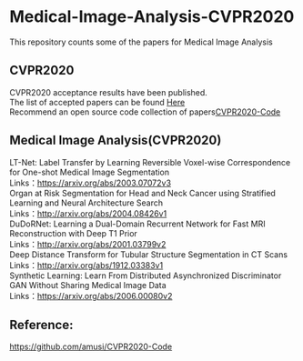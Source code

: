 # Medical-Image-Analysis-CVPR2020
This repository counts some of the papers for Medical Image Analysis
## CVPR2020
CVPR2020 acceptance results have been published.  
The list of accepted papers can be found [Here](http://cvpr2020.thecvf.com/sites/default/files/2020-03/accepted_list_0.txt)  
Recommend an open source code collection of papers[CVPR2020-Code](https://github.com/amusi/CVPR2020-Code)
## Medical Image Analysis(CVPR2020)
LT-Net: Label Transfer by Learning Reversible Voxel-wise Correspondence for One-shot Medical Image Segmentation  
Links：https://arxiv.org/abs/2003.07072v3  
Organ at Risk Segmentation for Head and Neck Cancer using Stratified Learning and Neural Architecture Search  
Links：http://arxiv.org/abs/2004.08426v1  
DuDoRNet: Learning a Dual-Domain Recurrent Network for Fast MRI Reconstruction with Deep T1 Prior  
Links：http://arxiv.org/abs/2001.03799v2  
Deep Distance Transform for Tubular Structure Segmentation in CT Scans  
Links：http://arxiv.org/abs/1912.03383v1  
Synthetic Learning: Learn From Distributed Asynchronized Discriminator GAN Without Sharing Medical Image Data  
Links：https://arxiv.org/abs/2006.00080v2


## Reference:
https://github.com/amusi/CVPR2020-Code
